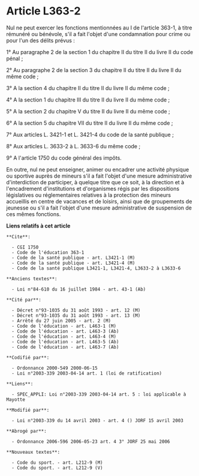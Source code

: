 # Article L363-2

Nul ne peut exercer les fonctions mentionnées au I de l'article 363-1, à titre rémunéré ou bénévole, s'il a fait l'objet
d'une condamnation pour crime ou pour l'un des délits prévus :

1° Au paragraphe 2 de la section 1 du chapitre II du titre II du livre II du code pénal ;

2° Au paragraphe 2 de la section 3 du chapitre II du titre II du livre II du même code ;

3° A la section 4 du chapitre II du titre II du livre II du même code ;

4° A la section 1 du chapitre III du titre II du livre II du même code ;

5° A la section 2 du chapitre V du titre II du livre II du même code ;

6° A la section 5 du chapitre VII du titre II du livre II du même code ;

7° Aux articles L. 3421-1 et L. 3421-4 du code de la santé publique ;

8° Aux articles L. 3633-2 à L. 3633-6 du même code ;

9° A l'article 1750 du code général des impôts.

En outre, nul ne peut enseigner, animer ou encadrer une activité physique ou sportive auprès de mineurs s'il a fait l'objet
d'une mesure administrative d'interdiction de participer, à quelque titre que ce soit, à la direction et à l'encadrement
d'institutions et d'organismes régis par les dispositions législatives ou réglementaires relatives à la protection des
mineurs accueillis en centre de vacances et de loisirs, ainsi que de groupements de jeunesse ou s'il a fait l'objet d'une
mesure administrative de suspension de ces mêmes fonctions.

**Liens relatifs à cet article**

	**Cite**:

	  - CGI 1750
	  - Code de l'éducation 363-1
	  - Code de la santé publique - art. L3421-1 (M)
	  - Code de la santé publique - art. L3421-4 (M)
	  - Code de la santé publique L3421-1, L3421-4, L3633-2 à L3633-6

	**Anciens textes**:

	  - Loi n°84-610 du 16 juillet 1984 - art. 43-1 (Ab)

	**Cité par**:

	  - Décret n°93-1035 du 31 août 1993 - art. 12 (M)
	  - Décret n°93-1035 du 31 août 1993 - art. 13 (M)
	  - Arrêté du 27 juin 2005 - art. 2 (M)
	  - Code de l'éducation - art. L463-1 (M)
	  - Code de l'éducation - art. L463-3 (Ab)
	  - Code de l'éducation - art. L463-4 (M)
	  - Code de l'éducation - art. L463-5 (Ab)
	  - Code de l'éducation - art. L463-7 (Ab)

	**Codifié par**:

	  - Ordonnance 2000-549 2000-06-15
	  - Loi n°2003-339 2003-04-14 art. 1 (loi de ratification)

	**Liens**:

	  - SPEC_APPLI: Loi n°2003-339 2003-04-14 art. 5 : loi applicable à Mayotte

	**Modifié par**:

	  - Loi n°2003-339 du 14 avril 2003 - art. 4 () JORF 15 avril 2003

	**Abrogé par**:

	  - Ordonnance 2006-596 2006-05-23 art. 4 3° JORF 25 mai 2006

	**Nouveaux textes**:

	  - Code du sport. - art. L212-9 (M)
	  - Code du sport. - art. L212-9 (V)
